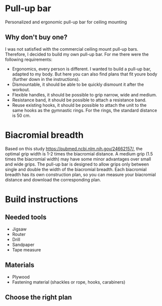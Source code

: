 # Pull-up bar
Personalized and ergonomic pull-up bar for ceiling mounting

## Why don't buy one?
I was not satisfied with the commercial ceiling mount pull-up bars. Therefore, I decided to build my own pull-up bar. For me there were the following requirements:
- Ergonomics, every person is different. I wanted to build a pull-up bar, adapted to my body. But here you can also find plans that fit youre body (further down in the instructions).
- Dismountable, it should be able to be quickly dismount it after the workout.
- Flexible handles, it should be possible to grip narrow, wide and medium.
- Resistance band, it should be possible to attach a resistance band.
- Reuse existing hooks, it should be possible to attach the unit to the same hooks as the gymnastic rings. For the rings, the standard distance is 50 cm.

# Biacromial breadth
Based on this study https://pubmed.ncbi.nlm.nih.gov/24662157/, the optimal grip width is 1-2 times the biacromial distance. A medium grip (1.5 times the biacromial width) may have some minor advantages over small and wide grips. The pull-up bar is designed to allow grips only between single and double the width of the biacromial breadth. Each biacromial breadth has its own construction plan, so you can measure your biacromial distance and download the corresponding plan.

# Build instructions
## Needed tools
- Jigsaw
- Router
- Drill
- Sandpaper
- Tape measure

## Materials
- Plywood
- Fastening material (shackles or rope, hooks, carabiners)

## Choose the right plan
